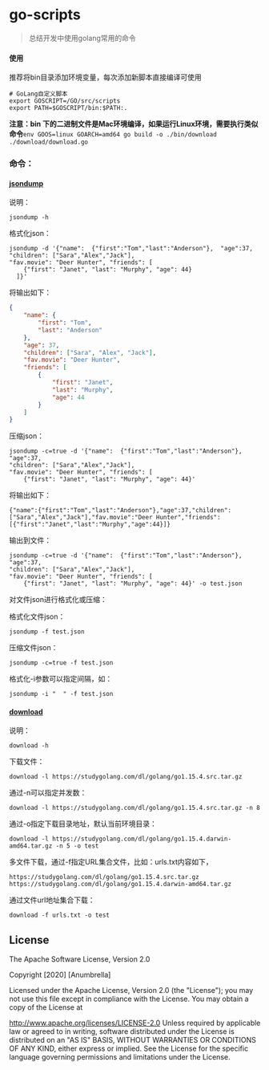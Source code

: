 # go-scripts
> 总结开发中使用golang常用的命令



#### 使用

推荐将bin目录添加环境变量，每次添加新脚本直接编译可使用

```shell
# GoLang自定义脚本
export GOSCRIPT=/GO/src/scripts
export PATH=$GOSCRIPT/bin:$PATH:.
```



**注意：bin 下的二进制文件是Mac环境编译，如果运行Linux环境，需要执行类似命令**`env GOOS=linux GOARCH=amd64 go build -o ./bin/download ./download/download.go`



### 命令：

#### [jsondump](./json/README.MD)

说明：

```shell
jsondump -h
```



格式化json：

```shell
jsondump -d '{"name":  {"first":"Tom","last":"Anderson"},  "age":37,                                    
"children": ["Sara","Alex","Jack"],
"fav.movie": "Deer Hunter", "friends": [
    {"first": "Janet", "last": "Murphy", "age": 44}
  ]}'
```



将输出如下：

```json
{
	"name": {
		"first": "Tom",
		"last": "Anderson"
	},
	"age": 37,
	"children": ["Sara", "Alex", "Jack"],
	"fav.movie": "Deer Hunter",
	"friends": [
		{
			"first": "Janet",
			"last": "Murphy",
			"age": 44
		}
	]
}
```



压缩json：

```shell
jsondump -c=true -d '{"name":  {"first":"Tom","last":"Anderson"},  "age":37,                            
"children": ["Sara","Alex","Jack"],
"fav.movie": "Deer Hunter", "friends": [
    {"first": "Janet", "last": "Murphy", "age": 44}'
```



将输出如下：

```shell
{"name":{"first":"Tom","last":"Anderson"},"age":37,"children":["Sara","Alex","Jack"],"fav.movie":"Deer Hunter","friends":[{"first":"Janet","last":"Murphy","age":44}]}
```



输出到文件：

```shell
jsondump -c=true -d '{"name":  {"first":"Tom","last":"Anderson"},  "age":37,                            
"children": ["Sara","Alex","Jack"],
"fav.movie": "Deer Hunter", "friends": [
    {"first": "Janet", "last": "Murphy", "age": 44}' -o test.json
```



对文件json进行格式化或压缩：

格式化文件json：

```shell
jsondump -f test.json
```



压缩文件json：

```shell
jsondump -c=true -f test.json
```



格式化-i参数可以指定间隔，如：

```
jsondump -i "  " -f test.json
```



#### [download](./download/README.MD)

说明：

```
download -h
```



下载文件：

```
download -l https://studygolang.com/dl/golang/go1.15.4.src.tar.gz
```



通过-n可以指定并发数：

````
download -l https://studygolang.com/dl/golang/go1.15.4.src.tar.gz -n 8
````



通过-o指定下载目录地址，默认当前环境目录：

```
download -l https://studygolang.com/dl/golang/go1.15.4.darwin-amd64.tar.gz -n 5 -o test
```



多文件下载，通过-f指定URL集合文件，比如：urls.txt内容如下，

```
https://studygolang.com/dl/golang/go1.15.4.src.tar.gz
https://studygolang.com/dl/golang/go1.15.4.darwin-amd64.tar.gz
```



通过文件url地址集合下载：

```
download -f urls.txt -o test
```

## License
The Apache Software License, Version 2.0

Copyright [2020] [Anumbrella]

Licensed under the Apache License, Version 2.0 (the "License"); you may not use this file except in compliance with the License. You may obtain a copy of the License at

http://www.apache.org/licenses/LICENSE-2.0
Unless required by applicable law or agreed to in writing, software distributed under the License is distributed on an "AS IS" BASIS, WITHOUT WARRANTIES OR CONDITIONS OF ANY KIND, either express or implied. See the License for the specific language governing permissions and limitations under the License.

